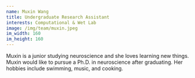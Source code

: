 ```yaml
---
name: Muxin Wang
title: Undergraduate Research Assistant
interests: Computational & Wet Lab
image: /img/team/muxin.jpeg
im_width: 160
im_height: 160
---
```

Muxin is a junior studying neuroscience and she loves learning new things. 
Muxin would like to pursue a Ph.D. in neuroscience after graduating. 
Her hobbies include swimming, music, and cooking.
